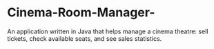 # Cinema-Room-Manager-
An application written in Java that helps manage a cinema theatre: sell tickets, check available seats, and see sales statistics.

